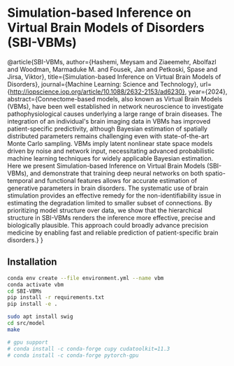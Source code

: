 # Simulation-based Inference on Virtual Brain Models of Disorders (SBI-VBMs)

@article{SBI-VBMs,
	author={Hashemi, Meysam and Ziaeemehr, Abolfazl and Woodman, Marmaduke M. and Fousek, Jan and Petkoski, Spase and Jirsa, Viktor},
	title={Simulation-based Inference on Virtual Brain Models of Disorders},
	journal={Machine Learning: Science and Technology},
	url={http://iopscience.iop.org/article/10.1088/2632-2153/ad6230},
	year={2024},
	abstract={Connectome-based models, also known as Virtual Brain Models (VBMs), have been well established in network neuroscience to investigate pathophysiological causes underlying a large range of brain diseases. The integration of an individual's brain imaging data in VBMs has improved patient-specific predictivity, although Bayesian estimation of spatially distributed parameters remains challenging even with state-of-the-art Monte Carlo sampling. VBMs imply latent nonlinear state space models driven by noise and network input, necessitating advanced probabilistic machine learning techniques for widely applicable Bayesian estimation. Here we present Simulation-based Inference on Virtual Brain Models (SBI-VBMs), and demonstrate that training deep neural networks on both spatio-temporal and functional features allows for accurate estimation of generative parameters in brain disorders. The systematic use of brain stimulation provides an effective remedy for the non-identifiability issue in estimating the degradation limited to smaller subset of connections. By prioritizing model structure over data, we show that the hierarchical structure in SBI-VBMs renders the inference more effective, precise and biologically plausible. This approach could broadly advance precision medicine by enabling fast and reliable prediction of patient-specific brain disorders.}
}


## Installation

```sh
conda env create --file environment.yml --name vbm
conda activate vbm
cd SBI-VBMs
pip install -r requirements.txt
pip install -e .

sudo apt install swig
cd src/model
make

# gpu support
# conda install -c conda-forge cupy cudatoolkit=11.3
# conda install -c conda-forge pytorch-gpu
```
